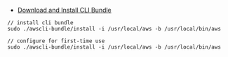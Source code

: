 * [Download and Install CLI Bundle](https://docs.aws.amazon.com/cli/latest/userguide/awscli-install-bundle.html#install-bundle-other)

```
// install cli bundle
sudo ./awscli-bundle/install -i /usr/local/aws -b /usr/local/bin/aws

// configure for first-time use
sudo ./awscli-bundle/install -i /usr/local/aws -b /usr/local/bin/aws
```
